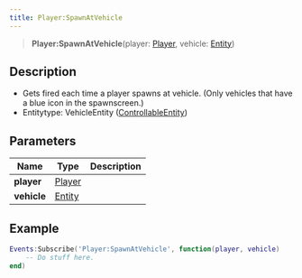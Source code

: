 ```yaml
---
title: Player:SpawnAtVehicle
---
```


> **Player:SpawnAtVehicle**(player: [Player](/vext/ref/server/type/player), vehicle: [Entity](/vext/ref/shared/type/entity))

## Description 

- Gets fired each time a player spawns at vehicle. (Only vehicles that have a blue icon in the spawnscreen.)
- Entitytype: VehicleEntity ([ControllableEntity](/vext/ref/server/controllableentity))

## Parameters

| Name | Type | Description |
| ---- | ---- | ----------- |
| **player** | [Player](/vext/ref/server/type/player) |  |
| **vehicle** | [Entity](/vext/ref/shared/type/entity) |  |

## Example

```lua
Events:Subscribe('Player:SpawnAtVehicle', function(player, vehicle)
    -- Do stuff here.
end)
```
